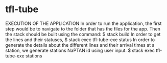 # tfl-tube
EXECUTION OF THE APPLICATION
In order to run the application, the first step would be to navigate to the folder that has the files for the
app.
Then the stack should be built using the command:
$ stack build
In order to get the lines and their statuses,
$ stack exec tfl-tube-exe status
In order to generate the details about the different lines and their arrival times at a station, we generate
stations NaPTAN id using user input.
$ stack exec tfl-tube-exe stations
